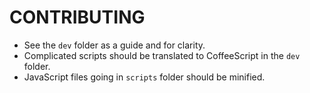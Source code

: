 # CONTRIBUTING

* See the `dev` folder as a guide and for clarity.
* Complicated scripts should be translated to CoffeeScript in the `dev` folder.
* JavaScript files going in `scripts` folder should be minified.
